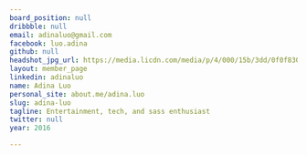 ```yaml
---
board_position: null
dribbble: null
email: adinaluo@gmail.com
facebook: luo.adina
github: null
headshot_jpg_url: https://media.licdn.com/media/p/4/000/15b/3dd/0f0f830.jpg
layout: member_page
linkedin: adinaluo
name: Adina Luo
personal_site: about.me/adina.luo
slug: adina-luo
tagline: Entertainment, tech, and sass enthusiast
twitter: null
year: 2016

---
```


